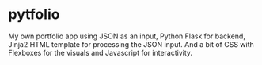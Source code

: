 # pytfolio
My own portfolio app using JSON as an input, Python Flask for backend, Jinja2 HTML template for processing the JSON input. And a bit of CSS with Flexboxes for the visuals and Javascript for interactivity.
